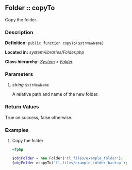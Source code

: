 
Folder :: copyTo
-------------------------------------------

Copy the folder.


### Description ###

**Definition:** `public function copyTo($strNewName)`

**Located in:** *system/libraries/Folder.php*

**Class hierarchy:** *[System](../System.md) > [Folder](../Folder.md)*


### Parameters ###

1. *string* `$strNewName`

	A relative path and name of the new folder.


### Return Values ###

True on success, false otherwise.


### Examples ###

1. Copy the folder

	```php
	<?php

	$objFolder = new Folder('tl_files/example_folder');
	$objFolder->copyTo('tl_files/example_folder_backup');
	```


